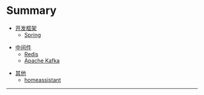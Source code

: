 # Summary

<!--开发框架(frameworks) -->
* [开发框架](frameworks/README.md)
  * [Spring](frameworks/spring.md)

<!--中间件(middleware) -->
* [中间件](middleware/README.md)
  * [Redis](middleware/redis.md)
  * [Apache Kafka](middleware/apache-kafka.md)

<!--其他(others) -->
* [其他](others/README.md)
  * [homeassistant](others/homeassistant.md)
---